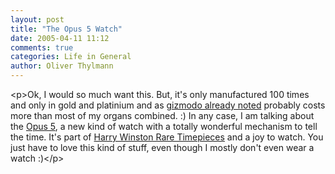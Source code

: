 ```yaml
---
layout: post
title: "The Opus 5 Watch"
date: 2005-04-11 11:12
comments: true
categories: Life in General
author: Oliver Thylmann
---
```



&lt;p&gt;Ok, I would so much want this. But, it's only manufactured 100 times and only in gold and platinium and as [gizmodo already noted](http://www.gizmodo.com/gadgets/gadgets/clocks-and-watches/opus-5-039279.php) probably costs more than most of my organs combined. :) In any case, I am talking about the [Opus 5](http://www.opus5.ch/), a new kind of watch with a totally wonderful mechanism to tell the time. It's part of [Harry Winston Rare Timepieces](http://www.hwrt.ch/) and a joy to watch. You just have to love this kind of stuff, even though I mostly don't even wear a watch :)&lt;/p&gt;

